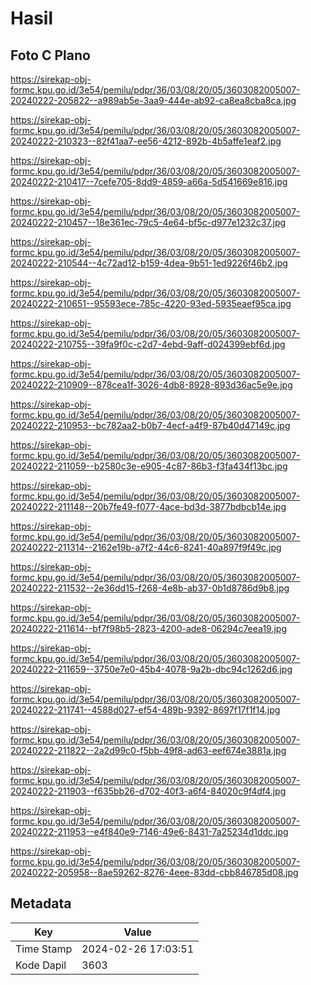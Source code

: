 # Hasil

## Foto C Plano

https://sirekap-obj-formc.kpu.go.id/3e54/pemilu/pdpr/36/03/08/20/05/3603082005007-20240222-205822--a989ab5e-3aa9-444e-ab92-ca8ea8cba8ca.jpg

https://sirekap-obj-formc.kpu.go.id/3e54/pemilu/pdpr/36/03/08/20/05/3603082005007-20240222-210323--82f41aa7-ee56-4212-892b-4b5affe1eaf2.jpg

https://sirekap-obj-formc.kpu.go.id/3e54/pemilu/pdpr/36/03/08/20/05/3603082005007-20240222-210417--7cefe705-8dd9-4859-a66a-5d541669e816.jpg

https://sirekap-obj-formc.kpu.go.id/3e54/pemilu/pdpr/36/03/08/20/05/3603082005007-20240222-210457--18e361ec-79c5-4e64-bf5c-d977e1232c37.jpg

https://sirekap-obj-formc.kpu.go.id/3e54/pemilu/pdpr/36/03/08/20/05/3603082005007-20240222-210544--4c72ad12-b159-4dea-9b51-1ed9226f46b2.jpg

https://sirekap-obj-formc.kpu.go.id/3e54/pemilu/pdpr/36/03/08/20/05/3603082005007-20240222-210651--95593ece-785c-4220-93ed-5935eaef95ca.jpg

https://sirekap-obj-formc.kpu.go.id/3e54/pemilu/pdpr/36/03/08/20/05/3603082005007-20240222-210755--39fa9f0c-c2d7-4ebd-9aff-d024399ebf6d.jpg

https://sirekap-obj-formc.kpu.go.id/3e54/pemilu/pdpr/36/03/08/20/05/3603082005007-20240222-210909--878cea1f-3026-4db8-8928-893d36ac5e9e.jpg

https://sirekap-obj-formc.kpu.go.id/3e54/pemilu/pdpr/36/03/08/20/05/3603082005007-20240222-210953--bc782aa2-b0b7-4ecf-a4f9-87b40d47149c.jpg

https://sirekap-obj-formc.kpu.go.id/3e54/pemilu/pdpr/36/03/08/20/05/3603082005007-20240222-211059--b2580c3e-e905-4c87-86b3-f3fa434f13bc.jpg

https://sirekap-obj-formc.kpu.go.id/3e54/pemilu/pdpr/36/03/08/20/05/3603082005007-20240222-211148--20b7fe49-f077-4ace-bd3d-3877bdbcb14e.jpg

https://sirekap-obj-formc.kpu.go.id/3e54/pemilu/pdpr/36/03/08/20/05/3603082005007-20240222-211314--2162e19b-a7f2-44c6-8241-40a897f9f49c.jpg

https://sirekap-obj-formc.kpu.go.id/3e54/pemilu/pdpr/36/03/08/20/05/3603082005007-20240222-211532--2e36dd15-f268-4e8b-ab37-0b1d8786d9b8.jpg

https://sirekap-obj-formc.kpu.go.id/3e54/pemilu/pdpr/36/03/08/20/05/3603082005007-20240222-211614--bf7f98b5-2823-4200-ade8-06294c7eea19.jpg

https://sirekap-obj-formc.kpu.go.id/3e54/pemilu/pdpr/36/03/08/20/05/3603082005007-20240222-211659--3750e7e0-45b4-4078-9a2b-dbc94c1262d6.jpg

https://sirekap-obj-formc.kpu.go.id/3e54/pemilu/pdpr/36/03/08/20/05/3603082005007-20240222-211741--4588d027-ef54-489b-9392-8697f17f1f14.jpg

https://sirekap-obj-formc.kpu.go.id/3e54/pemilu/pdpr/36/03/08/20/05/3603082005007-20240222-211822--2a2d99c0-f5bb-49f8-ad63-eef674e3881a.jpg

https://sirekap-obj-formc.kpu.go.id/3e54/pemilu/pdpr/36/03/08/20/05/3603082005007-20240222-211903--f635bb26-d702-40f3-a6f4-84020c9f4df4.jpg

https://sirekap-obj-formc.kpu.go.id/3e54/pemilu/pdpr/36/03/08/20/05/3603082005007-20240222-211953--e4f840e9-7146-49e6-8431-7a25234d1ddc.jpg

https://sirekap-obj-formc.kpu.go.id/3e54/pemilu/pdpr/36/03/08/20/05/3603082005007-20240222-205958--8ae59262-8276-4eee-83dd-cbb846785d08.jpg


## Metadata

| Key        | Value               |
| ---------- | ------------------- |
| Time Stamp | 2024-02-26 17:03:51 |
| Kode Dapil | 3603                |



